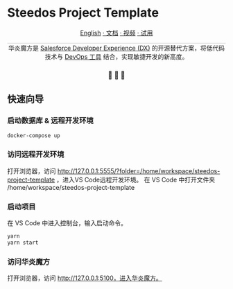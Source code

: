 Steedos Project Template
===

<p align="center">
<a href="./README_en.md">English</a>
<a href="https://www.steedos.cn/docs/"> · 文档</a>
<a href="https://www.steedos.cn/videos/"> · 视频</a>
<a href="https://demo.steedos.cn"> · 试用</a>
</p>


<p align="center" style="border-top: solid 1px #cccccc">
  华炎魔方是 <a href="https://developer.salesforce.com/developer-centers/developer-experience" target="_blank">Salesforce Developer Experience (DX)</a> 的开源替代方案，将低代码技术与 <a href="https://www.steedos.cn/docs/deploy/devops"> DevOps 工具</a> 结合，实现敏捷开发的新高度。 
</p>

<h3 align="center">
 🤖 🎨 🚀
</h3>


## 快速向导

### 启动数据库 & 远程开发环境

```bash
docker-compose up
```

### 访问远程开发环境
打开浏览器，访问 http://127.0.0.1:5555/?folder=/home/workspace/steedos-project-template ，进入VS Code远程开发环境。
在 VS Code 中打开文件夹 /home/workspace/steedos-project-template

### 启动项目

在 VS Code 中进入控制台，输入启动命令。 

```bash
yarn
yarn start
```

### 访问华炎魔方

打开浏览器，访问 http://127.0.0.1:5100，进入华炎魔方。
